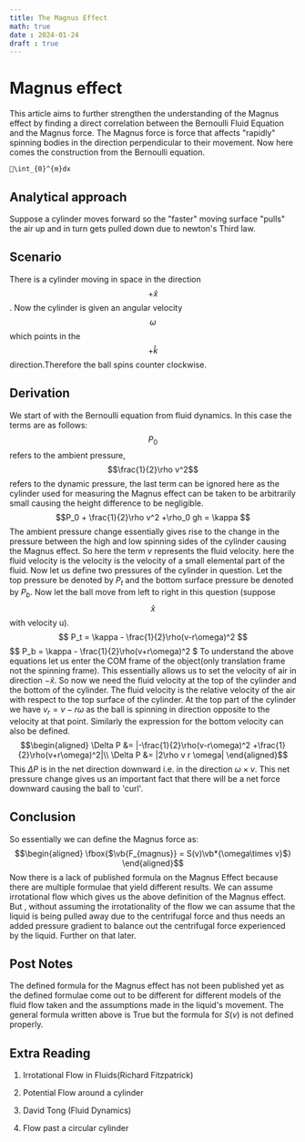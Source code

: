```yaml
---
title: The Magnus Effect
math: true
date : 2024-01-24
draft : true
---
```


# Magnus effect 

This article aims to further strengthen the understanding of the Magnus
effect by finding a direct correlation between the Bernoulli Fluid
Equation and the Magnus force. The Magnus force is force that affects
\"rapidly\" spinning bodies in the direction perpendicular to their
movement. Now here comes the construction from the Bernoulli equation.
```katex
\int_{0}^{m}dx
```

## Analytical approach

Suppose a cylinder moves forward so the \"faster\" moving surface
\"pulls\" the air up and in turn gets pulled down due to newton's Third
law.

## Scenario

There is a cylinder moving in space in the direction $$+\hat{x}$$. Now the
cylinder is given an angular velocity $$\omega$$ which points in the
$$+\hat{k}$$ direction.Therefore the ball spins counter clockwise.

## Derivation

We start of with the Bernoulli equation from fluid dynamics. In this
case the terms are as follows: $$P_0$$ refers to the ambient pressure,
$$\frac{1}{2}\rho v^2$$ refers to the dynamic pressure, the last term can
be ignored here as the cylinder used for measuring the Magnus effect can
be taken to be arbitrarily small causing the height difference to be
negligible. $$P_0 + \frac{1}{2}\rho v^2 +\rho_0 gh = \kappa $$ The
ambient pressure change essentially gives rise to the change in the
pressure between the high and low spinning sides of the cylinder causing
the Magnus effect. So here the term $v$ represents the fluid velocity.
here the fluid velocity is the velocity is the velocity of a small
elemental part of the fluid. Now let us define two pressures of the
cylinder in question. Let the top pressure be denoted by $P_t$ and the
bottom surface pressure be denoted by $P_b$. Now let the ball move from
left to right in this question (suppose $$\hat{x}$$ with velocity u).
$$
    P_t = \kappa - \frac{1}{2}\rho(v-r\omega)^2 $$ $$
    P_b = \kappa - \frac{1}{2}\rho(v+r\omega)^2
$ To understand the above equations let us enter the COM
frame of the object(only translation frame not the spinning frame). This
essentially allows us to set the velocity of air in direction
$-\hat{x}$. So now we need the fluid velocity at the top of the cylinder
and the bottom of the cylinder. The fluid velocity is the relative
velocity of the air with respect to the top surface of the cylinder. At
the top part of the cylinder we have $v_r = v-r\omega$ as the ball is
spinning in direction opposite to the velocity at that point. Similarly
the expression for the bottom velocity can also be defined.
$$\begin{aligned}
    \Delta P &= |-\frac{1}{2}\rho(v-r\omega)^2 +\frac{1}{2}\rho(v+r\omega)^2|\\
    \Delta P &= |2\rho v r \omega|
\end{aligned}$$ This $\Delta P$ is in the net direction downward i.e. in
the direction $\omega \times v$. This net pressure change gives us an
important fact that there will be a net force downward causing the ball
to 'curl'.

## Conclusion

So essentially we can define the Magnus force as: $$\begin{aligned}
\fbox{$\vb{F_{magnus}} = S(v)\vb*{\omega\times v}$}
\end{aligned}$$ Now there is a lack of published formula on the Magnus
Effect because there are multiple formulae that yield different results.
We can assume irrotational flow which gives us the above definition of
the Magnus effect. But , without assuming the irrotationality of the
flow we can assume that the liquid is being pulled away due to the
centrifugal force and thus needs an added pressure gradient to balance
out the centrifugal force experienced by the liquid. Further on that
later.

## Post Notes

The defined formula for the Magnus effect has not been published yet as
the defined formulae come out to be different for different models of
the fluid flow taken and the assumptions made in the liquid's movement.
The general formula written above is True but the formula for $S(v)$ is
not defined properly.

## Extra Reading

1.  Irrotational Flow in Fluids(Richard Fitzpatrick)

2.  Potential Flow around a cylinder

3.  David Tong (Fluid Dynamics)

4.  Flow past a circular cylinder

